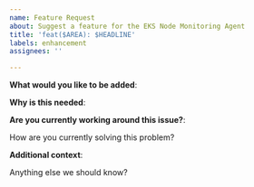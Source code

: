 ```yaml
---
name: Feature Request
about: Suggest a feature for the EKS Node Monitoring Agent
title: 'feat($AREA): $HEADLINE'
labels: enhancement
assignees: ''

---
```


<!-- Please only use this template for feature requests -->

**What would you like to be added**:

**Why is this needed**:

**Are you currently working around this issue?**:

How are you currently solving this problem?

**Additional context**:

Anything else we should know?

<!-- If this is a security issue, please do not discuss on GitHub. Please report any suspected or confirmed security issues to AWS Security https://aws.amazon.com/security/vulnerability-reporting/ -->
